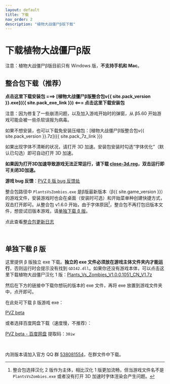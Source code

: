```yaml
---
layout: default
title: 下载
nav_order: 2
description: "植物大战僵尸β版下载"
---
```


# 下载植物大战僵尸β版

注意：植物大战僵尸β版目前只有 Windows 版，**不支持手机和 Mac**。

## **整合包下载（推荐）**

**点击这里下载安装包 ===> [植物大战僵尸β版整合包v{{ site.pack_version }}.exe]({{ site.pack_exe_link }}) <=== 点击这里下载安装包**

注意：因为修复了一些崩溃问题，以及加入游戏开始时的弹窗，从 β5.60 开始游戏可能会被一些杀软误报为病毒。

如果不想安装，也可以下载免安装压缩包：[植物大战僵尸β版整合包v{{ site.pack_version }}.7z]({{ site.pack_7z_link }})

如果出现字体不清晰的状况，请打开 3D 加速。安装包安装时勾选“字体优化”（默认已勾选）即可自动打开 3D 加速。

**如果因为打开3D加速导致游戏无法正常运行，请下载 [close-3d.reg](/close-3d.reg)，双击运行即可关闭3D加速。**

**游戏 bug 反馈**：[PVZ β 版 bug 反馈处](https://docs.qq.com/form/fill/DSUJmdkNleGpTS1hi#/fill)

整合包路径中 `PlantsVsZombies.exe` 是β版最新版本（β{{ site.game_version }}）的游戏文件，安装游戏时也会在桌面（安装时可选）和开始菜单种创建快捷方式，双击打开即可。从整合包 v1.6.0 开始，由于字体原因[^1]，整合包不再打包旧版本文件，想尝试旧版本游戏，请[单独下载 β 版](#单独下载-β-版)。

点此查看[整合包更新日志](/pack-logs.html)

<br/>

## 单独下载 β 版

这里提供 β 版独立 exe 下载。**独立的 exe 文件必须放在游戏主体文件夹内才能运行**，否则运行时会提示没有找到 `GDI42.dll`。如果你还没有游戏本体，可以点击这里下载植物大战僵尸汉化 1 版：[Plants_Vs_Zombies_V1.0.0.1051_CN_V1.7z](https://glavo.lanzous.com/iarzana)

然后在下方的链接中下载你想玩的版本的 exe 文件，再将 exe 放置到游戏文件夹中，点开即可。

在此处可下载 β 版游戏 exe：

[PVZ beta](https://glavo.lanzous.com/b00z7v7ri)

或者选择百度网盘下载（速度慢，不推荐）：

[PVZ beta - 百度网盘](https://pan.baidu.com/s/1Zpbiy_4ZH7dt1FPhghJ2Fg) 提取码：`30iw`

<br/>

内测版本请加入官方 QQ 群 [538081554](https://jq.qq.com/?_wv=1027&k=5aAFsMt)，在群文件中下载。



[^1]: 整合包选择汉化 2 版作为主体，相比汉化 1 版更加流畅，但当游戏文件名不是 `PlantsVsZombies.exe` 或者没有打开 3D 加速时字体渲染会产生问题。